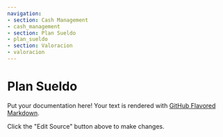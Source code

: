 ```yaml
---
navigation:
- section: Cash Management
- cash_management
- section: Plan Sueldo
- plan_sueldo
- section: Valoracion
- valoracion
---
```


# Plan Sueldo

Put your documentation here! Your text is rendered with [GitHub Flavored Markdown](https://help.github.com/articles/github-flavored-markdown).

Click the "Edit Source" button above to make changes.
